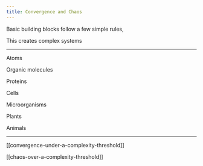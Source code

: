 ```yaml
---
title: Convergence and Chaos
---
```



Basic building blocks follow a few simple rules,

This creates complex systems

---

Atoms

Organic molecules

Proteins 

Cells 

Microorganisms

Plants

Animals 
 
---

[[convergence-under-a-complexity-threshold]]


[[chaos-over-a-complexity-threshold]]




